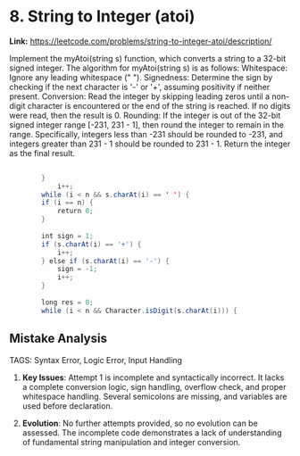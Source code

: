 # 8. String to Integer (atoi)

**Link:** https://leetcode.com/problems/string-to-integer-atoi/description/

Implement the myAtoi(string s) function, which converts a string to a 32-bit signed integer. The algorithm for myAtoi(string s) is as follows: Whitespace: Ignore any leading whitespace (" "). Signedness: Determine the sign by checking if the next character is '-' or '+', assuming positivity if neither present. Conversion: Read the integer by skipping leading zeros until a non-digit character is encountered or the end of the string is reached. If no digits were read, then the result is 0. Rounding: If the integer is out of the 32-bit signed integer range [-231, 231 - 1], then round the integer to remain in the range. Specifically, integers less than -231 should be rounded to -231, and integers greater than 231 - 1 should be rounded to 231 - 1. Return the integer as the final result.

```java
        
        }
            i++;
        while (i < n && s.charAt(i) == ' ') {
        if (i == n) {
            return 0;
        }
        
        int sign = 1;
        if (s.charAt(i) == '+') {
            i++;
        } else if (s.charAt(i) == '-') {
            sign = -1;
            i++;
        }
        
        long res = 0;
        while (i < n && Character.isDigit(s.charAt(i))) {
```

## Mistake Analysis

TAGS: Syntax Error, Logic Error, Input Handling

1. **Key Issues**: Attempt 1 is incomplete and syntactically incorrect.  It lacks a complete conversion logic, sign handling, overflow check, and proper whitespace handling.  Several semicolons are missing, and variables are used before declaration.

2. **Evolution**: No further attempts provided, so no evolution can be assessed.  The incomplete code demonstrates a lack of understanding of fundamental string manipulation and integer conversion.

